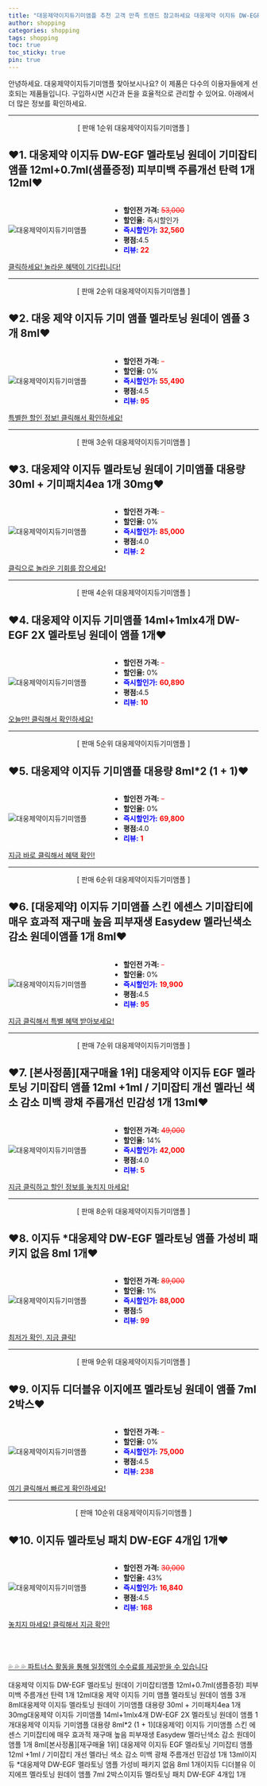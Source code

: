 ```yaml
---
title: "대웅제약이지듀기미앰플 추천 고객 만족 트렌드 참고하세요 대웅제약 이지듀 DW-EGF 멜라토닝 원데이"
author: shopping
categories: shopping
tags: shopping
toc: true
toc_sticky: true
pin: true
---
```

안녕하세요. 대웅제약이지듀기미앰플 찾아보시나요? 이 제품은 다수의 이용자들에게 선호되는 제품들입니다. 구입하시면 시간과 돈을 효율적으로 관리할 수 있어요. 아래에서 더 많은 정보를 확인하세요.

---
<p class="toplist" style="margin: 0 auto; display: block; width: fit-content;">[ 판매 1순위 대웅제약이지듀기미앰플 ]</p>

<h2><strong>❤️1. 대웅제약 이지듀 DW-EGF 멜라토닝 원데이 기미잡티앰플 12ml+0.7ml(샘플증정) 피부미백 주름개선 탄력 1개 12ml❤️</strong></h2>

<div style="display: flex; align-items: center;">
    <div style="flex: 0.4;">
        <img src="https://thumbnail9.coupangcdn.com/thumbnails/remote/230x230ex/image/vendor_inventory/3819/8a5d108bddd5fcce118dd28c22afd425a8b641c84d774204e0608e2369a2.jpg" alt="대웅제약이지듀기미앰플" style="max-width: 100%;">
    </div>
    <div style="flex: 0.6; margin-left: 10px;">
        <ul>
            <li><strong>할인전 가격:</strong> <del style="color: red;">53,000</del></li>
            <li><strong>할인율:</strong> 즉시할인가</li>
            <li><span style='color:blue'><strong>즉시할인가:</strong></span> <span style='color:red'><strong>32,560</strong></span></li>
            <li><strong>평점:</strong>4.5</li>
            <li><span style='color:blue'><strong>리뷰:</strong></span> <span style='color:red'><strong>22</strong></span></li>
        </ul>
    </div>
</div>
<div class="center">
    <a href="https://selin100587001.github.io?lptag=AF9450613&subid=githubio&pageKey=7272084199&traceid=V0-153&itemId=21725000698&vendorItemId=90588785764" class="myButton">
        클릭하세요! 놀라운 혜택이 기다립니다!
    </a>
</div>


---
<p class="toplist" style="margin: 0 auto; display: block; width: fit-content;">[ 판매 2순위 대웅제약이지듀기미앰플 ]</p>

<h2><strong>❤️2. 대웅 제약 이지듀 기미 앰플 멜라토닝 원데이 엠플 3개 8ml❤️</strong></h2>

<div style="display: flex; align-items: center;">
    <div style="flex: 0.4;">
        <img src="https://thumbnail9.coupangcdn.com/thumbnails/remote/230x230ex/image/vendor_inventory/bde8/fddab8000aa2367354c6ef5396914255a025a622f40eb7fc60430629f0b5.jpg" alt="대웅제약이지듀기미앰플" style="max-width: 100%;">
    </div>
    <div style="flex: 0.6; margin-left: 10px;">
        <ul>
            <li><strong>할인전 가격:</strong> <del style="color: red;">-</del></li>
            <li><strong>할인율:</strong> 0%</li>
            <li><span style='color:blue'><strong>즉시할인가:</strong></span> <span style='color:red'><strong>55,490</strong></span></li>
            <li><strong>평점:</strong>4.5</li>
            <li><span style='color:blue'><strong>리뷰:</strong></span> <span style='color:red'><strong>95</strong></span></li>
        </ul>
    </div>
</div>
<div class="center">
    <a href="https://selin100587001.github.io?lptag=AF9450613&subid=githubio&pageKey=8215951674&traceid=V0-153&itemId=22203953574&vendorItemId=89361245288" class="myButton">
        특별한 할인 정보! 클릭해서 확인하세요!
    </a>
</div>


---
<p class="toplist" style="margin: 0 auto; display: block; width: fit-content;">[ 판매 3순위 대웅제약이지듀기미앰플 ]</p>

<h2><strong>❤️3. 대웅제약 이지듀 멜라토닝 원데이 기미앰플 대용량 30ml + 기미패치4ea 1개 30mg❤️</strong></h2>

<div style="display: flex; align-items: center;">
    <div style="flex: 0.4;">
        <img src="https://thumbnail8.coupangcdn.com/thumbnails/remote/230x230ex/image/vendor_inventory/b90a/e9466feefd05b7218f480b1ebe93f67b96a3f0720024d271f979aaafb45a.png" alt="대웅제약이지듀기미앰플" style="max-width: 100%;">
    </div>
    <div style="flex: 0.6; margin-left: 10px;">
        <ul>
            <li><strong>할인전 가격:</strong> <del style="color: red;">-</del></li>
            <li><strong>할인율:</strong> 0%</li>
            <li><span style='color:blue'><strong>즉시할인가:</strong></span> <span style='color:red'><strong>85,000</strong></span></li>
            <li><strong>평점:</strong>4.0</li>
            <li><span style='color:blue'><strong>리뷰:</strong></span> <span style='color:red'><strong>2</strong></span></li>
        </ul>
    </div>
</div>
<div class="center">
    <a href="https://selin100587001.github.io?lptag=AF9450613&subid=githubio&pageKey=8182426323&traceid=V0-153&itemId=23396797245&vendorItemId=90424074913" class="myButton">
        클릭으로 놀라운 기회를 잡으세요!
    </a>
</div>


---
<p class="toplist" style="margin: 0 auto; display: block; width: fit-content;">[ 판매 4순위 대웅제약이지듀기미앰플 ]</p>

<h2><strong>❤️4. 대웅제약 이지듀 기미앰플 14ml+1mlx4개 DW-EGF 2X 멜라토닝 원데이 앰플 1개❤️</strong></h2>

<div style="display: flex; align-items: center;">
    <div style="flex: 0.4;">
        <img src="https://thumbnail9.coupangcdn.com/thumbnails/remote/230x230ex/image/vendor_inventory/ba28/409bfa879811a8234eaeffa774cfd702032f5820b1c00c60d63b768a853c.jpg" alt="대웅제약이지듀기미앰플" style="max-width: 100%;">
    </div>
    <div style="flex: 0.6; margin-left: 10px;">
        <ul>
            <li><strong>할인전 가격:</strong> <del style="color: red;">-</del></li>
            <li><strong>할인율:</strong> 0%</li>
            <li><span style='color:blue'><strong>즉시할인가:</strong></span> <span style='color:red'><strong>60,890</strong></span></li>
            <li><strong>평점:</strong>4.5</li>
            <li><span style='color:blue'><strong>리뷰:</strong></span> <span style='color:red'><strong>10</strong></span></li>
        </ul>
    </div>
</div>
<div class="center">
    <a href="https://selin100587001.github.io?lptag=AF9450613&subid=githubio&pageKey=8057093090&traceid=V0-153&itemId=22618863219&vendorItemId=90748271537" class="myButton">
        오늘만! 클릭해서 확인하세요!
    </a>
</div>


---
<p class="toplist" style="margin: 0 auto; display: block; width: fit-content;">[ 판매 5순위 대웅제약이지듀기미앰플 ]</p>

<h2><strong>❤️5. 대웅제약 이지듀 기미앰플 대용량 8ml*2 (1 + 1)❤️</strong></h2>

<div style="display: flex; align-items: center;">
    <div style="flex: 0.4;">
        <img src="https://thumbnail10.coupangcdn.com/thumbnails/remote/230x230ex/image/vendor_inventory/37c8/42cdd998fcdc853a407beb87a2d6ea7d4c6b7bff32070fb15a71a8743361.jpg" alt="대웅제약이지듀기미앰플" style="max-width: 100%;">
    </div>
    <div style="flex: 0.6; margin-left: 10px;">
        <ul>
            <li><strong>할인전 가격:</strong> <del style="color: red;">-</del></li>
            <li><strong>할인율:</strong> 0%</li>
            <li><span style='color:blue'><strong>즉시할인가:</strong></span> <span style='color:red'><strong>69,800</strong></span></li>
            <li><strong>평점:</strong>4.0</li>
            <li><span style='color:blue'><strong>리뷰:</strong></span> <span style='color:red'><strong>1</strong></span></li>
        </ul>
    </div>
</div>
<div class="center">
    <a href="https://selin100587001.github.io?lptag=AF9450613&subid=githubio&pageKey=8182054132&traceid=V0-153&itemId=23395472570&vendorItemId=90422760063" class="myButton">
        지금 바로 클릭해서 혜택 확인!
    </a>
</div>


---
<p class="toplist" style="margin: 0 auto; display: block; width: fit-content;">[ 판매 6순위 대웅제약이지듀기미앰플 ]</p>

<h2><strong>❤️6. [대웅제약] 이지듀 기미앰플 스킨 에센스 기미잡티에 매우 효과적 재구매 높음 피부재생 Easydew 멜라닌색소 감소 원데이앰플 1개 8ml❤️</strong></h2>

<div style="display: flex; align-items: center;">
    <div style="flex: 0.4;">
        <img src="https://thumbnail10.coupangcdn.com/thumbnails/remote/230x230ex/image/vendor_inventory/ef57/566b5ebc058c51debba488fcd766a167bfc26fe5f37c2561b57a2450a60c.jpg" alt="대웅제약이지듀기미앰플" style="max-width: 100%;">
    </div>
    <div style="flex: 0.6; margin-left: 10px;">
        <ul>
            <li><strong>할인전 가격:</strong> <del style="color: red;">-</del></li>
            <li><strong>할인율:</strong> 0%</li>
            <li><span style='color:blue'><strong>즉시할인가:</strong></span> <span style='color:red'><strong>19,900</strong></span></li>
            <li><strong>평점:</strong>4.5</li>
            <li><span style='color:blue'><strong>리뷰:</strong></span> <span style='color:red'><strong>95</strong></span></li>
        </ul>
    </div>
</div>
<div class="center">
    <a href="https://selin100587001.github.io?lptag=AF9450613&subid=githubio&pageKey=8215951674&traceid=V0-153&itemId=20192607591&vendorItemId=87945165298" class="myButton">
        지금 클릭해서 특별 혜택 받아보세요!
    </a>
</div>


---
<p class="toplist" style="margin: 0 auto; display: block; width: fit-content;">[ 판매 7순위 대웅제약이지듀기미앰플 ]</p>

<h2><strong>❤️7. [본사정품][재구매율 1위] 대웅제약 이지듀 EGF 멜라토닝 기미잡티 앰플 12ml +1ml / 기미잡티 개선 멜라닌 색소 감소 미백 광채 주름개선 민감성 1개 13ml❤️</strong></h2>

<div style="display: flex; align-items: center;">
    <div style="flex: 0.4;">
        <img src="https://thumbnail9.coupangcdn.com/thumbnails/remote/230x230ex/image/vendor_inventory/bd84/130602b2dc8eec503812b734d8109a6ce0650dd2cfbe1be70c33e3abf1e4.png" alt="대웅제약이지듀기미앰플" style="max-width: 100%;">
    </div>
    <div style="flex: 0.6; margin-left: 10px;">
        <ul>
            <li><strong>할인전 가격:</strong> <del style="color: red;">49,000</del></li>
            <li><strong>할인율:</strong> 14%</li>
            <li><span style='color:blue'><strong>즉시할인가:</strong></span> <span style='color:red'><strong>42,000</strong></span></li>
            <li><strong>평점:</strong>4.0</li>
            <li><span style='color:blue'><strong>리뷰:</strong></span> <span style='color:red'><strong>5</strong></span></li>
        </ul>
    </div>
</div>
<div class="center">
    <a href="https://selin100587001.github.io?lptag=AF9450613&subid=githubio&pageKey=8048955602&traceid=V0-153&itemId=22567285261&vendorItemId=89609163169" class="myButton">
        지금 클릭하고 할인 정보를 놓치지 마세요!
    </a>
</div>


---
<p class="toplist" style="margin: 0 auto; display: block; width: fit-content;">[ 판매 8순위 대웅제약이지듀기미앰플 ]</p>

<h2><strong>❤️8. 이지듀 *대웅제약 DW-EGF 멜라토닝 앰플 가성비 패키지 없음 8ml 1개❤️</strong></h2>

<div style="display: flex; align-items: center;">
    <div style="flex: 0.4;">
        <img src="https://thumbnail6.coupangcdn.com/thumbnails/remote/230x230ex/image/vendor_inventory/1862/ef9b6c6897648b3487fa859bf80304b8e1ea704d3da3f6e9a64a3365c7ce.jpg" alt="대웅제약이지듀기미앰플" style="max-width: 100%;">
    </div>
    <div style="flex: 0.6; margin-left: 10px;">
        <ul>
            <li><strong>할인전 가격:</strong> <del style="color: red;">89,000</del></li>
            <li><strong>할인율:</strong> 1%</li>
            <li><span style='color:blue'><strong>즉시할인가:</strong></span> <span style='color:red'><strong>88,000</strong></span></li>
            <li><strong>평점:</strong>5</li>
            <li><span style='color:blue'><strong>리뷰:</strong></span> <span style='color:red'><strong>99</strong></span></li>
        </ul>
    </div>
</div>
<div class="center">
    <a href="https://selin100587001.github.io?lptag=AF9450613&subid=githubio&pageKey=8020383501&traceid=V0-153&itemId=22410845262&vendorItemId=89455678020" class="myButton">
        최저가 확인, 지금 클릭!
    </a>
</div>


---
<p class="toplist" style="margin: 0 auto; display: block; width: fit-content;">[ 판매 9순위 대웅제약이지듀기미앰플 ]</p>

<h2><strong>❤️9. 이지듀 디더블유 이지에프 멜라토닝 원데이 앰플 7ml 2박스❤️</strong></h2>

<div style="display: flex; align-items: center;">
    <div style="flex: 0.4;">
        <img src="https://thumbnail9.coupangcdn.com/thumbnails/remote/230x230ex/image/vendor_inventory/bc08/8f89b9558ee2d4fb1624bb4af407a3224cb52d06ca531fba782e4a91fb79.jpg" alt="대웅제약이지듀기미앰플" style="max-width: 100%;">
    </div>
    <div style="flex: 0.6; margin-left: 10px;">
        <ul>
            <li><strong>할인전 가격:</strong> <del style="color: red;">-</del></li>
            <li><strong>할인율:</strong> 0%</li>
            <li><span style='color:blue'><strong>즉시할인가:</strong></span> <span style='color:red'><strong>75,000</strong></span></li>
            <li><strong>평점:</strong>4.5</li>
            <li><span style='color:blue'><strong>리뷰:</strong></span> <span style='color:red'><strong>238</strong></span></li>
        </ul>
    </div>
</div>
<div class="center">
    <a href="https://selin100587001.github.io?lptag=AF9450613&subid=githubio&pageKey=7157043432&traceid=V0-153&itemId=20408262443&vendorItemId=86469712075" class="myButton">
        여기 클릭해서 빠르게 확인하세요!
    </a>
</div>


---
<p class="toplist" style="margin: 0 auto; display: block; width: fit-content;">[ 판매 10순위 대웅제약이지듀기미앰플 ]</p>

<h2><strong>❤️10. 이지듀 멜라토닝 패치 DW-EGF 4개입 1개❤️</strong></h2>

<div style="display: flex; align-items: center;">
    <div style="flex: 0.4;">
        <img src="https://thumbnail10.coupangcdn.com/thumbnails/remote/230x230ex/image/retail/images/2023/07/31/9/8/9d512cb7-9373-483f-acdc-f32e76e0aaf4.jpg" alt="대웅제약이지듀기미앰플" style="max-width: 100%;">
    </div>
    <div style="flex: 0.6; margin-left: 10px;">
        <ul>
            <li><strong>할인전 가격:</strong> <del style="color: red;">30,000</del></li>
            <li><strong>할인율:</strong> 43%</li>
            <li><span style='color:blue'><strong>즉시할인가:</strong></span> <span style='color:red'><strong>16,840</strong></span></li>
            <li><strong>평점:</strong>4.5</li>
            <li><span style='color:blue'><strong>리뷰:</strong></span> <span style='color:red'><strong>168</strong></span></li>
        </ul>
    </div>
</div>
<div class="center">
    <a href="https://selin100587001.github.io?lptag=AF9450613&subid=githubio&pageKey=7977842811&traceid=V0-153&itemId=19632162902&vendorItemId=86738571649" class="myButton">
        놓치지 마세요! 클릭해서 지금 확인!
    </a>
</div>

<br><br><br>[💦 💦 💦 파트너스 활동을 통해 일정액의 수수료를 제공받을 수 있습니다](https://link.coupang.com/a/bcpT2c)<br><br>대웅제약 이지듀 DW-EGF 멜라토닝 원데이 기미잡티앰플 12ml+0.7ml(샘플증정) 피부미백 주름개선 탄력 1개 12ml대웅 제약 이지듀 기미 앰플 멜라토닝 원데이 엠플 3개 8ml대웅제약 이지듀 멜라토닝 원데이 기미앰플 대용량 30ml + 기미패치4ea 1개 30mg대웅제약 이지듀 기미앰플 14ml+1mlx4개 DW-EGF 2X 멜라토닝 원데이 앰플 1개대웅제약 이지듀 기미앰플 대용량 8ml*2 (1 + 1)[대웅제약] 이지듀 기미앰플 스킨 에센스 기미잡티에 매우 효과적 재구매 높음 피부재생 Easydew 멜라닌색소 감소 원데이앰플 1개 8ml[본사정품][재구매율 1위] 대웅제약 이지듀 EGF 멜라토닝 기미잡티 앰플 12ml +1ml / 기미잡티 개선 멜라닌 색소 감소 미백 광채 주름개선 민감성 1개 13ml이지듀 *대웅제약 DW-EGF 멜라토닝 앰플 가성비 패키지 없음 8ml 1개이지듀 디더블유 이지에프 멜라토닝 원데이 앰플 7ml 2박스이지듀 멜라토닝 패치 DW-EGF 4개입 1개
